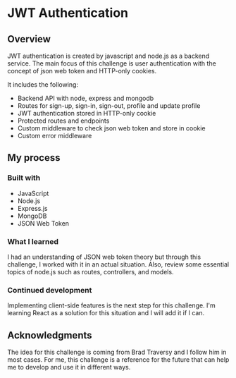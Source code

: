 # JWT Authentication

## Overview

JWT authentication is created by javascript and node.js as a backend service. The main focus of this challenge is user authentication with the concept of json web token and HTTP-only cookies.

It includes the following:

- Backend API with node, express and mongodb
- Routes for sign-up, sign-in, sign-out, profile and update profile
- JWT authentication stored in HTTP-only cookie
- Protected routes and endpoints
- Custom middleware to check json web token and store in cookie
- Custom error middleware

## My process

### Built with

- JavaScript
- Node.js
- Express.js
- MongoDB
- JSON Web Token

### What I learned

I had an understanding of JSON web token theory but through this challenge, I worked with it in an actual situation. Also, review some essential topics of node.js such as routes, controllers, and models.

### Continued development

Implementing client-side features is the next step for this challenge. I'm learning React as a solution for this situation and I will add it if I can.

## Acknowledgments

The idea for this challenge is coming from Brad Traversy and I follow him in most cases. For me, this challenge is a reference for the future that can help me to develop and use it in different ways.
